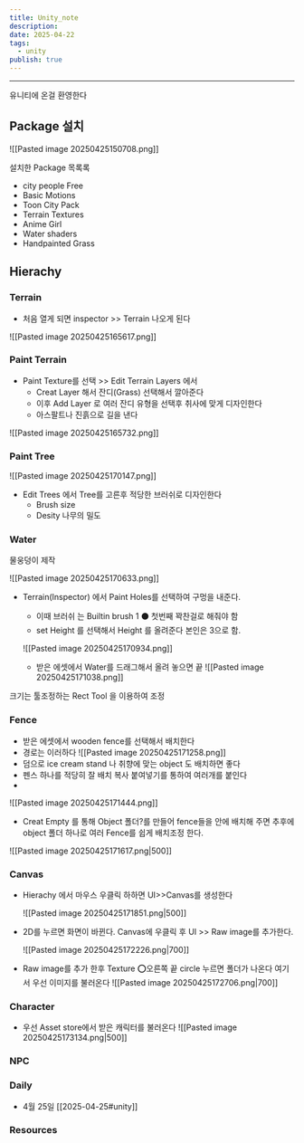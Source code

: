 ```yaml
---
title: Unity_note
description: 
date: 2025-04-22
tags:
  - unity
publish: true
---
```



---
유니티에 온걸 환영한다

## Package  설치
![[Pasted image 20250425150708.png]]

설치한 Package 목록록
- city people Free
- Basic Motions
- Toon City Pack
- Terrain Textures
- Anime Girl
- Water shaders
- Handpainted Grass

## Hierachy
### Terrain 
- 처음 열게 되면 inspector >> Terrain  나오게 된다

![[Pasted image 20250425165617.png]]

### Paint Terrain
- Paint Texture를 선택 >> Edit Terrain Layers 에서 
	- Creat Layer  해서 잔디(Grass) 선택해서 깔아준다
	- 이후 Add Layer 로 여러 잔디 유형을 선택후 취사에 맞게 디자인한다
	- 아스팔트나 진흙으로 길을 낸다

![[Pasted image 20250425165732.png]]

### Paint Tree 
![[Pasted image 20250425170147.png]]
- Edit Trees 에서 Tree를 고른후 적당한 브러쉬로 디자인한다
	- Brush size 
	- Desity 나무의 밀도 

### Water 
물웅덩이 제작

![[Pasted image 20250425170633.png]]

- Terrain(Inspector) 에서 Paint Holes를 선택하여 구멍을 내준다.
	- 이때 브러쉬 는 Builtin brush 1 ⚫ 첫번째 꽉찬걸로 해줘야 함
	- set Height 를 선택해서 Height 를 올려준다 본인은 3으로 함.

	![[Pasted image 20250425170934.png]]
	- 받은 에셋에서 Water를 드래그해서 올려 놓으면 끝
	 ![[Pasted image 20250425171038.png]]

크기는 툴조정하는 Rect Tool 을 이용하여 조정

### Fence 
- 받은 에셋에서 wooden fence를 선택해서 배치한다
- 경로는 이러하다
	![[Pasted image 20250425171258.png]]
- 덤으로 ice cream stand 나 취향에 맞는 object 도 배치하면 좋다
- 펜스 하나를 적당히 잘 배치 복사 붙여넣기를 통하여 여러개를 붙인다
- 
![[Pasted image 20250425171444.png]]
- Creat Empty 를  통해 Object 폴더?를 만들어 fence들을 안에 배치해 주면 추후에 object 폴더 하나로 여러 Fence를 쉽게 배치조정 한다.

![[Pasted image 20250425171617.png|500]]

### Canvas
- Hierachy 에서 마우스 우클릭 하하면 UI>>Canvas를 생성한다
	
	![[Pasted image 20250425171851.png|500]]

- 2D를 누르면 화면이 바뀐다. Canvas에 우클릭 후 UI >> Raw image를 추가한다.

	![[Pasted image 20250425172226.png|700]]

- Raw image를 추가 한후 Texture ⭕오른쪽 끝 circle 누르면 폴더가 나온다 여기서 우선 이미지를 불러온다
	![[Pasted image 20250425172706.png|700]]

### Character
- 우선 Asset store에서 받은 캐릭터를 불러온다
 ![[Pasted image 20250425173134.png|500]]
 

### NPC




### Daily
- 4월 25일 
	[[2025-04-25#unity]]




### Resources
